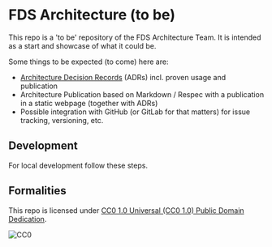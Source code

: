 # FDS Architecture (to be)

This repo is a 'to be' repository of the FDS Architecture Team.
It is intended as a start and showcase of what it could be.

Some things to be expected (to come) here are:

- [Architecture Decision Records](https://icepanel.medium.com/architecture-decision-records-adrs-5c66888d8723) (ADRs) incl. proven usage and publication
- Architecture Publication based on Markdown / Respec with a publication in a static webpage (together with ADRs)
- Possible integration with GitHub (or GitLab for that matters) for issue tracking, versioning, etc.

## Development

For local development follow these steps.



## Formalities

This repo is licensed under [CC0 1.0 Universal (CC0 1.0) Public Domain Dedication](./LICENSE).

![CC0](https://licensebuttons.net/p/zero/1.0/88x31.png)
